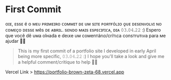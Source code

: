 # First Commit
ᴏɪᴇ, ᴇssᴇ é ᴏ ᴍᴇᴜ ᴘʀɪᴍᴇɪʀᴏ ᴄᴏᴍᴍɪᴛ ᴅᴇ ᴜᴍ sɪᴛᴇ ᴘᴏʀᴛғóʟɪᴏ ǫᴜᴇ ᴅᴇsᴇɴᴠᴏʟᴠɪ ɴᴏ ᴄᴏᴍᴇçᴏ ᴅᴇssᴇ ᴍês ᴅᴇ ᴀʙʀɪʟ.
sᴇɴᴅᴏ ᴍᴀɪs ᴇsᴘᴇᴄɪғɪᴄᴀ, ᴅɪᴀ 𝟶𝟹.𝟶𝟺.𝟸𝟸 :)
Eѕpero qυe você dê υмa olнada e deιхe υм coмenтárιo/críтιca conѕтrυтιva para мe ajυdar 👏😊

> This is my first commit of a portfolio site I developed in early April
being more specific, 𝟶𝟹.𝟶𝟺.𝟸𝟸 :)
I hope you'll take a look and give me a helpful comment/critique to help 👏😊

Vercel Link > https://portfolio-brown-zeta-68.vercel.app
